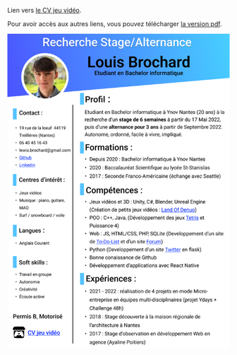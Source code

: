 Lien vers <a href="https://chav.itch.io/online-cv-louis-brochard">le CV jeu vidéo</a>.

Pour avoir accès aux autres liens, vous pouvez télécharger <a href="https://github.com/LBROCHARD/LBROCHARD/blob/main/CV%20Louis%20Brochard.pdf">la version pdf</a>.

<img src="https://github.com/LBROCHARD/LBROCHARD/blob/main/CV%20Louis%20Brochard.png" >
